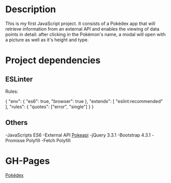 # Description

This is my first JavaScript project. It consists of a Pokédex app that will retrieve information from an external API and enables the viewing of data points in detail: after clicking in the Pokémon's name, a modal will open with a picture as well as it's height and type.

# Project dependencies
## ESLinter
Rules:

{
  "env": {
    "es6": true,
    "browser": true
  },
  "extends": [
    "eslint:recommended"
  ],
  "rules": {
    "quotes": ["error", "single"]
  }
}

## Others

-JavaScripts ES6
-External API [Pokeapi](https://pokeapi.co/api/v2/pokemon/?limit=150)
-jQuery 3.3.1
-Bootstrap 4.3.1
-Promisse Polyfill
-Fetch Polyfill

# GH-Pages
[Pokédex](https://effpaulo.github.io/simple-js-app/)

